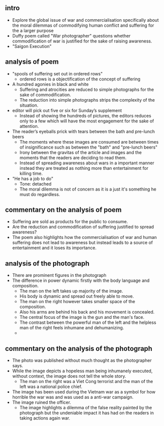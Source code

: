 ## intro 
- Explore the global issue of war and commercialisation specifically about the moral dilemmas of commodifying human conflict and suffering for the a larger purpose
- Duffy poem called "War photographer" questions whether commodification of war is justified for the sake of raising awareness. 
- "Saigon Execution" 
## analysis of poem 
- "spools of suffering set out in ordered rows" 
	- ordered rows is a objectification of the concept of suffering 
- A hundred agonies in black and white
	- Suffering and atrocities are reduced to simple photographs for the sake of commodification.
	- The reduction into simple photographs strips the complexity of the situation. 
- editor will pick out five or six for Sunday’s supplement
	- Instead of showing the hundreds of pictures, the editors reduces only to a few which will have the most engagement for the sake of attention. 
- The reader’s eyeballs prick with tears between the bath and pre-lunch beers
	- The moments where these images are consumed are between times of insignificance such as between the "bath" and "pre-lunch beers"
	- Irony between the gravitas of the article and images and the moments  that the readers are deciding to read them. 
	- Instead of spreading awareness about wars in a important manner instead they are treated as nothing more than entertainment for killing time. 
- "He has a job to do"
	- Tone: detached
	- The moral dilemma is not of concern as it is a just it's something he must do regardless. 
## commentary on the analysis of poem 
- Suffering are sold as products for the public to consume. 
- Are the reduction and commodification of suffering justified to spread awareness? 
- The poem also highlights how the commercialisation of war and human suffering does not lead to awareness but instead leads to a source of entertainment and it loses its importance. 
## analysis of the photograph
- There are prominent figures in the photograph
- The difference in power dynamic firstly with the body language and composition.
	- The man on the left takes up majority of the image. 
	- His body is dynamic and spread out freely able to move. 
	- The man on the right however takes smaller space of the composition. 
	- Also his arms are behind his back and his movement is concealed. 
	- The central focus of the image is the gun and the man's face. 
	- The contrast between the powerful man of the left and the helpless man of the right feels inhumane and dehumanizing. 
	- 
## commentary on the analysis of the photograph
- The photo was published without much thought as the photographer says. 
- While the image depicts a hopeless man being inhumanely executed, without context, the image does not tell the whole story. 
	- The man on the right was a Viet Cong terrorist and the man of the left was a national police chief. 
- The image has been used during the Vietnam war as a symbol for how horrible the war was and was used as a anti-war campaign. 
- The image ruined the officer. 
	- The image highlights a dilemma of the false reality painted by the photograph but the undeniable impact it has had on the readers in taking actions again war. 

